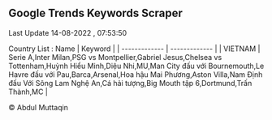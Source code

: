 

## Google Trends Keywords Scraper 
 
Last Update 14-08-2022 , 07:53:50

Country List :
 Name  | Keyword |
| ------------- | ------------- |
| VIETNAM | Serie A,Inter Milan,PSG vs Montpellier,Gabriel Jesus,Chelsea vs Tottenham,Huỳnh Hiểu Minh,Diệu Nhi,MU,Man City đấu với Bournemouth,Le Havre đấu với Pau,Barca,Arsenal,Hoa hậu Mai Phương,Aston Villa,Nam Định đấu Với Sông Lam Nghệ An,Cá hải tượng,Big Mouth tập 6,Dortmund,Trấn Thành,MC |



© Abdul Muttaqin 
